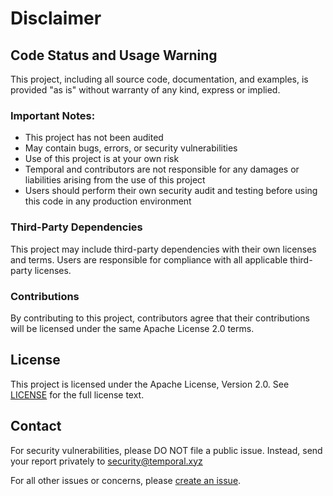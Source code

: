 # Disclaimer

## Code Status and Usage Warning

This project, including all source code, documentation, and examples, is provided "as is" without warranty of any kind, express or implied. 

### Important Notes:
- This project has not been audited
- May contain bugs, errors, or security vulnerabilities
- Use of this project is at your own risk
- Temporal and contributors are not responsible for any damages or liabilities arising from the use of this project
- Users should perform their own security audit and testing before using this code in any production environment

### Third-Party Dependencies
This project may include third-party dependencies with their own licenses and terms. Users are responsible for compliance with all applicable third-party licenses.

### Contributions
By contributing to this project, contributors agree that their contributions will be licensed under the same Apache License 2.0 terms.

## License

This project is licensed under the Apache License, Version 2.0. See [LICENSE](./LICENSE) for the full license text.

## Contact

For security vulnerabilities, please DO NOT file a public issue. Instead, send your report privately to security@temporal.xyz

For all other issues or concerns, please [create an issue](https://github.com/temporalio/YOUR_REPO/issues).